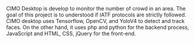 CIMO Desktop is develop to monitor the number of crowd in an area. The goal of this project is to understood if IATF protocols are strictly followed.
CIMO desktop uses Tensorflow, OpenCV, and YoloV4 to detect and track faces. On the other hand, it uses php and python for the backend process, JavaScript and HTML, CSS, jQuery for the front-end.
